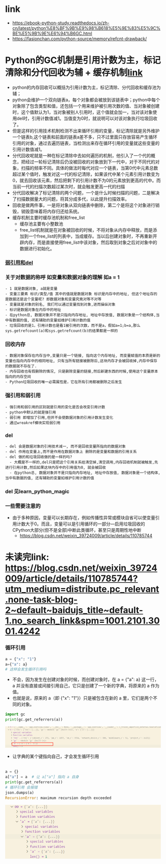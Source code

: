 # link
- https://ebook-python-study.readthedocs.io/zh-cn/latest/python%E8%BF%9B%E9%98%B618%E5%9E%83%E5%9C%BE%E5%9B%9E%E6%94%B6GC.html
- https://fasionchan.com/python-source/memory/refcnt-drawback/
# Python的GC机制是引用计数为主，标记清除和分代回收为辅 + 缓存机制[link](https://blog.csdn.net/qq_37388085/article/details/105852718)
- python的内存回收可以概括为引用计数为主，标记清除、分代回收和缓存池为辅；
- python会维护一个双向链表a，每个对象都会被放到该链表中；python中每个对象除了包含类型和值，还包括一个用来维护被引用次数的值、当对象被创建时，这个值默认为1，当对象被别人引用时，这个值就会加一，当对该对象使用del时，引用计数值减1。当值变为0时，就说明可以对该对象执行垃圾回收了。
- 但是这样的引用技术机制检测不出来循环引用的变量，标记清除就是另外维护一个链表b,这个链表和前面的链表a差不多，只不过里面只存放容易产生循环引用的对象，通过去遍历链表，当检测出来存在循环引用的变量就这些变量的引用计数值减1。
- 分代回收呢就是一种在标记清除中去如何遍历的机制，他引入了一个代的概念，把经过一轮标记清除后仍没被回收的对象放到下一代中，对于不同代的对象，扫描的频率不同。具体的做法时每代对应一个链表，当第0代中元素总数超过某个值时，触发对这一代的标记清除，如果该代中某个元素引用计数变为0，就去回收该元素，然后把剩下的引用计数不为0的元素放到更高的代中。而当前一代的扫描次数超过某次时，就会触发更高一代的扫描
- 分代回收解决了标记清除的两个问题，一个是什么时候扫描的问题，二是解决了扫描数据量大的问题，将其分成多代，以此提升扫描效率。
- 回收是做两件事，一是将对象从双向链表中删除，第二个是将这个对象进行销毁，销毁意味着将内存归还给系统。
- 缓存机制主要时缓存池机制和free_list
    - 缓存池主要有小整数池
    - free_list机制就是在对象被回收的时候，不将对象从内存中释放，而是添加到一个free_list的列表中，当成缓存。当以后创建对象时，不再重新开辟内存，而是直接使用free_list中该对象，然后取到对象之后对对象中的数据进行初始化。
### [弱引用和del](https://www.cnblogs.com/marsggbo/p/14831456.html)
### 关于对数据的称呼 如变量和数据对象的理解 如a = 1
    - 1 就是数据对象, a就是变量
    - 变量三要素 标识/类型/值 其中的值就是数据对象 标识是内存中的地址, 但这个地址存的是数据还是这个变量呢? 即数据对象和变量究竟对等不对等
    - 变量就是对象的别名, 我们可以通过变量找到对象,进而操纵对象
    - 标识是数据对象在内存中的地址
    - 在python总, 数据对象并不是只指向内存地址, 地址中存放值, 数据对象是一个结构体,当中有数据的值, 还有辅助的变量如维护引用计数的值
    - 垃圾回收的是1，引用计数也是看1被引用的次数，而不是a，假如a=1;b=a,那么sys.getrefcount(a)和sys.getrefcount(b)的结果都是一样的
### 回收内存
    - 数据对象保存在内存当中,变量只是一个链接, 指向这个内存地址, 而变量赋值的本质是新的变量也指向内存中的相同地址, 只有当所有链接被删除后,这块内存才会被回收掉,内存中保存的数据就不存在了.
    - 内存回收也有假删除的情况, 只是删除变量的链接,然后新建东西的时候,使用这个变量原本指向的内存空间
    - Python垃圾回收的唯一必需属性是，它在所有引用都被删除之后发生
### 强引用和弱引用
    - 强引用和弱引用的区别就是引用的变化是否会改变引用计数
    - python中默认的就是强引用
    - 弱引用 即增加了引用,但并不会使数据对象的引用计数发生变化
    - 通过wreakref模块实现弱引用
### del
    - del 会是数据对象的引用技术减一, 而不是回收变量所指向的数据对象
    - del 作用在变量上,而不是作用在数据对象上 删除的是变量和数据的引用关系
    - del 做的和垃圾回收做的是一样的吗?
      - 大概是不一样的,del只是把这个引用关系给清空掉,清空调用,内存回收机制就被触发,先进行引用计数,然后如果这块内存中的引用值为0, 就会被回收
      - 在python总, 数据对象并不是只指向内存地址, 地址中存放值, 数据对象是一个结构体,当中有数据的值, 还有辅助的变量如维护引用计数的值
### __del__ 见learn_python_magic
### 一些需要注意的
- 由于多种原因，变量可以长期存在，例如传播性异常或模块自省可以使变量引用计数大于0。而且，变量可以是引用循环的一部分—启用垃圾回收的CPython大部分(但不是全部)中断此类循环，甚至只是周期性地中断
    - https://blog.csdn.net/weixin_39724009/article/details/110785744
# 未读完link: https://blog.csdn.net/weixin_39724009/article/details/110785744?utm_medium=distribute.pc_relevant.none-task-blog-2~default~baidujs_title~default-1.no_search_link&spm=1001.2101.3001.4242

### 循环引用
```py
a = {"x": "1"}
a={"a": a}
# 这样会发生循环引用吗
```
- 不会，因为发生在创建对象的时候，而创建对象时，在 a = {"a": a} 这一行，a 并没有直接或间接引用自己，它只是创建了一个新的字典，将原来的 a 作为值。
- 也就是说，原来的 a（即 {"x": "1"}）只是被包含在新的 a 里，它们是两个不同的对象。
```py
import gc
print(gc.get_referrers(a))
```
![alt text](imgs/learn_python_GC.image.png)
- 让字典的某个键指向自己，才会发生循环引用
```py

a = {}
a["a"] = a  # 让 a["a"] 指向 a 自身
print(gc.get_referrers(a))
# 循环引用 会报错
json.dumps(a)
RecursionError: maximum recursion depth exceeded
```
![alt text](imgs/learn_python_GC.image-1.png)